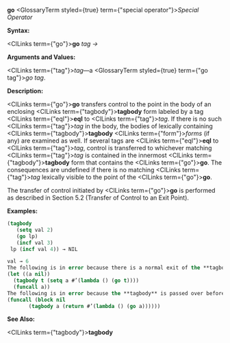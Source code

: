 **go** <GlossaryTerm styled={true} term={"special operator"}><i>Special Operator</i></GlossaryTerm> 



**Syntax:** 



<ClLinks  term={"go"}><b>go</b></ClLinks> *tag →* 



**Arguments and Values:** 



<ClLinks  term={"tag"}><i>tag</i></ClLinks>—a <GlossaryTerm styled={true} term={"go tag"}><i>go tag</i></GlossaryTerm>. 



**Description:** 



<ClLinks  term={"go"}><b>go</b></ClLinks> transfers control to the point in the body of an enclosing <ClLinks  term={"tagbody"}><b>tagbody</b></ClLinks> form labeled by a tag <ClLinks  term={"eql"}><b>eql</b></ClLinks> to <ClLinks  term={"tag"}><i>tag</i></ClLinks>. If there is no such <ClLinks  term={"tag"}><i>tag</i></ClLinks> in the body, the bodies of lexically containing <ClLinks  term={"tagbody"}><b>tagbody</b></ClLinks> <ClLinks  term={"form"}><i>forms</i></ClLinks> (if any) are examined as well. If several tags are <ClLinks  term={"eql"}><b>eql</b></ClLinks> to <ClLinks  term={"tag"}><i>tag</i></ClLinks>, control is transferred to whichever matching <ClLinks  term={"tag"}><i>tag</i></ClLinks> is contained in the innermost <ClLinks  term={"tagbody"}><b>tagbody</b></ClLinks> form that contains the <ClLinks  term={"go"}><b>go</b></ClLinks>. The consequences are undefined if there is no matching <ClLinks  term={"tag"}><i>tag</i></ClLinks> lexically visible to the point of the <ClLinks  term={"go"}><b>go</b></ClLinks>. 



The transfer of control initiated by <ClLinks  term={"go"}><b>go</b></ClLinks> is performed as described in Section 5.2 (Transfer of Control to an Exit Point). 



**Examples:**
```lisp
(tagbody 
   (setq val 2) 
   (go lp) 
   (incf val 3) 
 lp (incf val 4)) → NIL 

val → 6 
The following is in error because there is a normal exit of the **tagbody** before the **go** is executed. 
(let ((a nil)) 
  (tagbody t (setq a #’(lambda () (go t)))) 
  (funcall a)) 
The following is in error because the **tagbody** is passed over before the **go** *form* is executed. 
(funcall (block nil 
	   (tagbody a (return #’(lambda () (go a)))))) 
```
**See Also:** 



<ClLinks  term={"tagbody"}><b>tagbody</b></ClLinks> 



